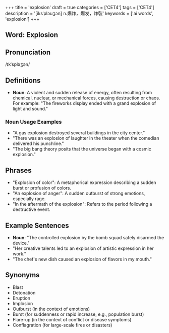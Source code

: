 +++
title = 'explosion'
draft = true
categories = ['CET4']
tags = ['CET4']
description = '[iksˈpləuʒən] n.爆炸，爆发，炸裂'
keywords = ['ai words', 'explosion']
+++

## Word: Explosion

## Pronunciation
/ɪkˈspləʒən/

## Definitions
- **Noun**: A violent and sudden release of energy, often resulting from chemical, nuclear, or mechanical forces, causing destruction or chaos. For example: "The fireworks display ended with a grand explosion of light and sound."

### Noun Usage Examples
- "A gas explosion destroyed several buildings in the city center."
- "There was an explosion of laughter in the theater when the comedian delivered his punchline."
- "The big bang theory posits that the universe began with a cosmic explosion."

## Phrases
- "Explosion of color": A metaphorical expression describing a sudden burst or profusion of colors.
- "An explosion of anger": A sudden outburst of strong emotions, especially rage.
- "In the aftermath of the explosion": Refers to the period following a destructive event.

## Example Sentences
- **Noun**: "The controlled explosion by the bomb squad safely disarmed the device."
- "Her creative talents led to an explosion of artistic expression in her work."
- "The chef's new dish caused an explosion of flavors in my mouth."

## Synonyms
- Blast
- Detonation
- Eruption
- Implosion
- Outburst (in the context of emotions)
- Burst (for suddenness or rapid increase, e.g., population burst) 
- Flare-up (in the context of conflict or disease symptoms)
- Conflagration (for large-scale fires or disasters)
